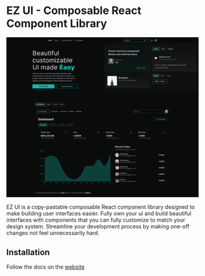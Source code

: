 # EZ UI - Composable React Component Library

![A screenshot of the Ezui website's home page](https://github.com/kshitij-p/ezui/blob/main/apps/docs/public/screenshots/homepage.png)

EZ UI is a copy-pastable composable React component library designed to make building user interfaces easier. Fully own your ui and build beautiful interfaces with components that you can fully customize to match your design system. Streamline your development process by making one-off changes not feel unnecessarily hard.

## Installation

Follow the docs on the [website](https://ezui.vercel.app/docs)
